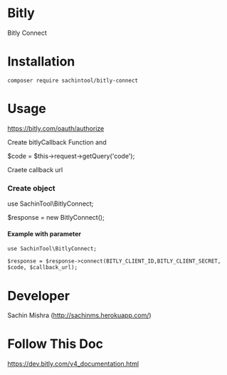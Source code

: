 # Bitly
Bitly Connect

# Installation
```
composer require sachintool/bitly-connect
```

# Usage

https://bitly.com/oauth/authorize

Create bitlyCallback Function and

$code = $this->request->getQuery('code');

Craete callback url

### Create object

use SachinTool\BitlyConnect;

$response = new BitlyConnect();

#### Example with parameter
```
use SachinTool\BitlyConnect;

$response = $response->connect(BITLY_CLIENT_ID,BITLY_CLIENT_SECRET, $code, $callback_url);
```

# Developer
Sachin Mishra (http://sachinms.herokuapp.com/) 

# Follow This Doc
https://dev.bitly.com/v4_documentation.html
